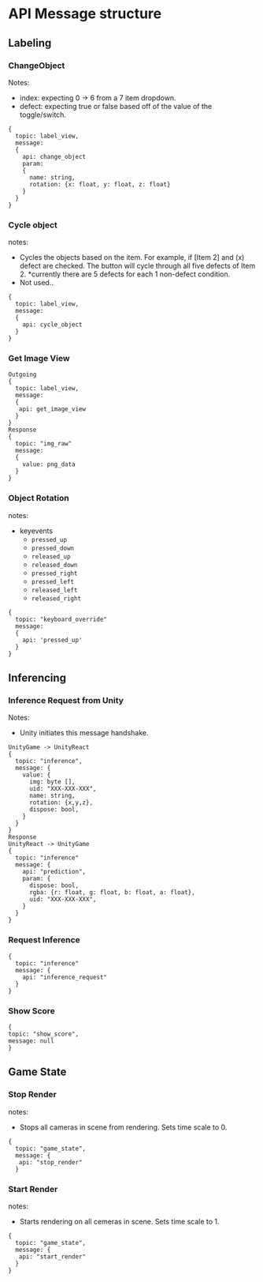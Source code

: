 # API Message structure

## Labeling

### ChangeObject

Notes:

- index: expecting 0 -> 6 from a 7 item dropdown.
- defect: expecting true or false based off of the value of the toggle/switch.

```
{
  topic: label_view,
  message:
  {
    api: change_object
    param:
    {
      name: string,
      rotation: {x: float, y: float, z: float}
    }
  }
}
```

### Cycle object

notes:

- Cycles the objects based on the item. For example, if [Item 2] and (x) defect are checked. The button will cycle through all five defects of Item 2. \*currently there are 5 defects for each 1 non-defect condition.
- Not used..

```
{
  topic: label_view,
  message:
  {
    api: cycle_object
  }
}
```

### Get Image View

```
Outgoing
{
  topic: label_view,
  message:
  {
   api: get_image_view
  }
}
Response
{
  topic: "img_raw"
  message:
  {
    value: png_data
  }
}
```

### Object Rotation

notes:

- keyevents
  - `pressed_up`
  - `pressed_down`
  - `released_up`
  - `released_down`
  - `pressed_right`
  - `pressed_left`
  - `released_left`
  - `released_right`

```
{
  topic: "keyboard_override"
  message:
  {
    api: 'pressed_up'
  }
}
```

## Inferencing

### Inference Request from Unity

Notes:

- Unity initiates this message handshake.

```
UnityGame -> UnityReact
{
  topic: "inference",
  message: {
    value: {
      img: byte [],
      uid: "XXX-XXX-XXX",
      name: string,
      rotation: {x,y,z},
      dispose: bool,
    }
  }
}
Response
UnityReact -> UnityGame
{
  topic: "inference"
  message: {
    api: "prediction",
    param: {
      dispose: bool,
      rgba: {r: float, g: float, b: float, a: float},
      uid: "XXX-XXX-XXX",
    }
  }
}
```
### Request Inference
```
{
  topic: "inference"
  message: {
    api: "inference_request"
  }
}
```
### Show Score
```
{
topic: "show_score",
message: null
}
```
## Game State

### Stop Render

notes:

- Stops all cameras in scene from rendering. Sets time scale to 0.

```
{
  topic: "game_state",
  message: {
   api: "stop_render"
  }

```

### Start Render

notes:

- Starts rendering on all cemeras in scene. Sets time scale to 1.

```
{
  topic: "game_state",
  message: {
   api: "start_render"
  }
}
```
